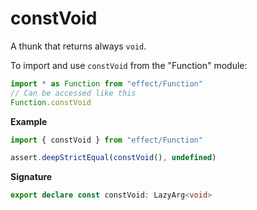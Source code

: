 # constVoid

A thunk that returns always `void`.

To import and use `constVoid` from the "Function" module:

```ts
import * as Function from "effect/Function"
// Can be accessed like this
Function.constVoid
```

**Example**

```ts
import { constVoid } from "effect/Function"

assert.deepStrictEqual(constVoid(), undefined)
```

**Signature**

```ts
export declare const constVoid: LazyArg<void>
```
